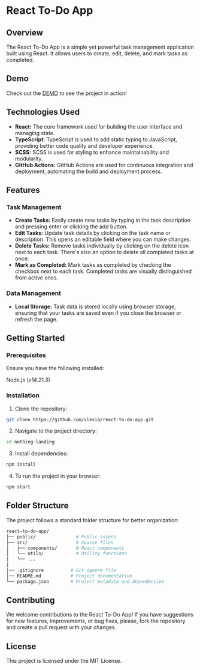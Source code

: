 # React To-Do App

## Overview

The React To-Do App is a simple yet powerful task management application built using React. It allows users to create, edit, delete, and mark tasks as completed.

## Demo

Check out the [DEMO](https://vlesia.github.io/react-to-do-app/) to see the project in action!

## Technologies Used

- **React:** The core framework used for building the user interface and managing state.
- **TypeScript:** TypeScript is used to add static typing to JavaScript, providing better code quality and developer experience.
- **SCSS:** SCSS is used for styling to enhance maintainability and modularity.
- **GitHub Actions:** GitHub Actions are used for continuous integration and deployment, automating the build and deployment process.

## Features

### Task Management

- **Create Tasks:** Easily create new tasks by typing in the task description and pressing enter or clicking the add button.
- **Edit Tasks:** Update task details by clicking on the task name or description. This opens an editable field where you can make changes.
- **Delete Tasks:** Remove tasks individually by clicking on the delete icon next to each task. There's also an option to delete all completed tasks at once.
- **Mark as Completed:** Mark tasks as completed by checking the checkbox next to each task. Completed tasks are visually distinguished from active ones.

### Data Management

- **Local Storage:** Task data is stored locally using browser storage, ensuring that your tasks are saved even if you close the browser or refresh the page.

## Getting Started

### Prerequisites

Ensure you have the following installed:

Node.js (v14.21.3)

### Installation
1. Clone the repository:
```bash
git clone https://github.com/vlesia/react-to-do-app.git
```
2. Navigate to the project directory:
```bash
cd nothing-landing
```
3. Install dependencies:
```bash
npm install
```
4. To run the project in your browser:
```bash
npm start
```

## Folder Structure

The project follows a standard folder structure for better organization:

```graphql
react-to-do-app/
├── public/               # Public assets
├── src/                  # Source files
│   ├── components/       # React components
│   └── utils/            # Utility functions
|   └── ...
|
│── .gitignore          # Git ignore file
│── README.md           # Project documentation
└── package.json        # Project metadata and dependencies
```

## Contributing

We welcome contributions to the React To-Do App! If you have suggestions for new features, improvements, or bug fixes, please, fork the repository and create a pull request with your changes.


## License

This project is licensed under the MIT License.
